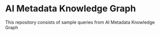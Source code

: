# AI Metadata Knowledge Graph
This repository consists of sample queries from AI Metadata Knowledge Graph

